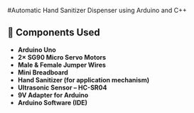 #Automatic Hand Sanitizer Dispenser using Arduino and C++

## 🧰 Components Used

- **Arduino Uno**
- **2× SG90 Micro Servo Motors**
- **Male & Female Jumper Wires**
- **Mini Breadboard**
- **Hand Sanitizer (for application mechanism)**
- **Ultrasonic Sensor – HC-SR04**
- **9V Adapter for Arduino**
- **Arduino Software (IDE)**
